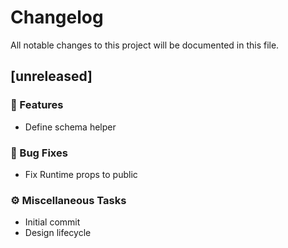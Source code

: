 # Changelog

All notable changes to this project will be documented in this file.

## [unreleased]

### 🚀 Features

- Define schema helper

### 🐛 Bug Fixes

- Fix Runtime props to public

### ⚙️ Miscellaneous Tasks

- Initial commit
- Design lifecycle

<!-- generated by git-cliff -->

